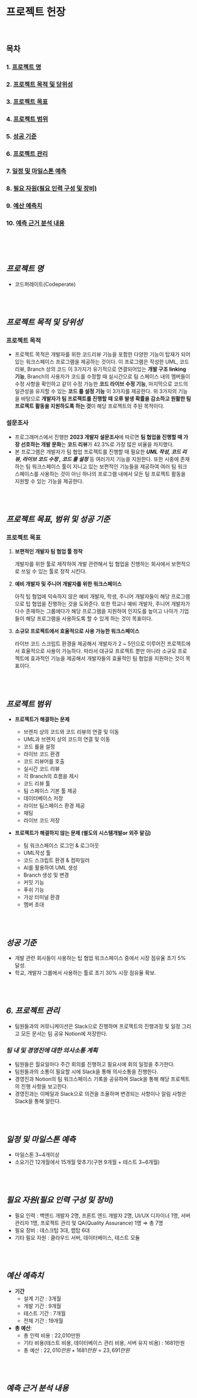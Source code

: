# 프로젝트 헌장

<br>

## 목차

### 1. [프로젝트 명](#프로젝트-명)

### 2. [프로젝트 목적 및 당위성](#프로젝트-목적-및-당위성)

### 3. [프로젝트 목표](#프로젝트-목표)

### 4. [프로젝트 범위](#프로젝트-범위)

### 5. [성공 기준](#성공-기준)

### 6. [프로젝트 관리](#프로젝트-관리)

### 7. [일정 및 마일스톤 예측](#일정-및-마일스톤-예측)

### 8. [필요 자원(필요 인력 구성 및 장비)](#필요-자원(필요-인력-구성-및-장비))

### 9. [예산 예측치](#예산-예측치)

### 10. [예측 근거 분석 내용](#예측-근거-분석-내용)

<br>

<br>

<br>

## *프로젝트 명*

- 코드퍼레이트(Codeperate)

<br>
<br>

## *프로젝트 목적 및 당위성*

### 프로젝트 목적

- 프로젝트 목적은 개발자를 위한 코드리뷰 기능을 포함한 다양한 기능이 탑재가 되어 있는 워크스페이스 프로그램을 제공하는 것이다. 이 프로그램은 작성한 UML, 코드 리뷰, Branch 상의 코드 이 3가지가 유기적으로 연결되어있는 **개발 구조 linking 기능**, Branch의 사용자가 코드를 수정할 때 실시간으로 팀 스페이스 내의 멤버들이 수정 사항을 확인하고 같이 수정 가능한 **코드 라이브 수정 기능**, 마지막으로 코드의 일관성을 유지할 수 있는 **코드 룰 설정 기능** 이 3가지를 제공한다. 위 3가지의 기능을 바탕으로 **개발자가 팀 프로젝트를 진행할 때 오류 발생 확률을 감소하고 원활한 팀 프로젝트 활동을 지원하도록 하는 것**이 해당 프로젝트의 주된 목적이다.

### 설문조사

- 프로그래머스에서 진행한 **2023 개발자 설문조사**에 따르면 **팀 협업을 진행할 때 가장 선호하는 개발 문화**는 **코드 리뷰**가 42.3%로 가장 많은 비율을 차지했다.
- 본 프로그램은 개발자가 팀 협업 프로젝트를 진행할 때 필요한 ***UML 작성, 코드 리뷰, 라이브 코드 수정 , 코드 룰 설정*** 등 여러가지 기능을 지원한다. 또한 시중에 존재하는 팀 워크스페이스 툴이 지니고 있는 보편적인 기능들을 제공하여 여러 팀 워크스페이스를 사용하는 것이 아닌 하나의 프로그램 내에서 모든 팀 프로젝트 활동을 지원할 수 있는 기능을 제공한다.

<br>
<br>

## *프로젝트 목표,  범위 및 성공 기준*

### 프로젝트 목표

1. **보편적인 개발자 팀 협업 툴 정착**

    개발자를 위한 툴로 제작하여 개발 관련해서 팁 협업을 진행하는 회사에서 보편적으로 쓰일 수 있는 툴로 정착 시킨다.

2. **예비 개발자 및 주니어 개발자를 위한 워크스페이스**

    아직 팁 협업에 익숙하지 않은 예비 개발자, 학생, 주니어 개발자들이 해당 프로그램으로 팁 협업을 진행하는 것을 도와준다. 또한 학교나 예비 개발자, 주니어 개발자가 다수 존재하는 그룹에다가 해당 프로그램을 지원하여 인지도를 높이고 나아가 기업들이 해당 프로그램을 사용하도록 할 수 있게 하는 것이 목표이다.

3. **소규모 프로젝트에서 효율적으로 사용 가능한 워크스페이스**

    라이브 코드 스크립트 환경을 제공해서 개발자가 2 ~ 5인으로 이루어진 프로젝트에서 효율적으로 사용이 가능하다. 따라서 대규모 프로젝트 뿐만 아니라 소규모 프로젝트에 효과적인 기능을 제공해서 개발자들의 효율적인 팀 협업을 지원하는 것이 목표이다.
<br>

<br>

## *프로젝트 범위*

- **프로젝트가 해결하는 문제**
  - 브렌치 상의 코드와 코드 리뷰의 연결 및 이동
  - UML과 브렌치 상의 코드의 연결 및 이동
  - 코드 룰을 설정
  - 라이브 코드 환경
  - 코드 리뷰어를 호출
  - 실시간 코드 리뷰
  - 각 Branch의 흐름을 제시
  - 코드 리뷰 툴
  - 팀 스페이스 기본 툴 제공
  - 데이터베이스 저장
  - 라이브 팀스페이스 환경 제공
  - 채팅
  - 라이브 코드 저장

- **프로젝트가 해결하지 않는 문제 (별도의 시스템개발or 외주 맡김)**
  - 팀 워크스페이스 로그인 & 로그아웃
  - UML작성 툴
  - 코드 스크립트 환경 & 컴파일러
  - AI를 활용하여 UML 생성
  - Branch 생성 및 변경
  - 커밋 기능
  - 푸쉬 기능
  - 가상 터미널 환경
  - 멤버 초대

<br>
<br>

## *성공 기준*

- 개발 관련 회사들이 사용하는 팁 협업 워크스페이스 중에서 시장 점유율 초기 5% 달성.
- 학교, 개발자 그룹에서 사용하는 툴로 초기 30% 시장 점유율 확보.

<br>
<br>

## *6. *프로젝트 관리**

- 팀원들과의 커뮤니케이션은 Slack으로 진행하며 프로젝트의 진행과정 및 일정 그리고 모든 문서는 팀 공유 Notion에 저장한다.

### *팀 내 및 경영진에 대한 의사소통 계획*

- 팀원들은 월요일마다 주간 회의를 진행하고 필요시에 회의 일정을 추가한다.
- 팀원들과의 소통이 필요할 시에 Slack을 통해 의사소통을 진행한다.
- 경영진과 Notion의 팀 워크스페이스 기록을 공유하며 Slack을 통해 해당 프로젝트의 진행 사항을 보고한다.
- 경영진과는 이메일과 Slack으로 의견을 조율하며 변경되는 사항이나 알림 사항은 Slack을 통해 알린다.

<br>
<br>

## *일정 및 마일스톤 예측*

- 마일스톤 3~4개이상
- 소요기간 12개월에서 15개월 맞추기(구현 9개월 + 테스트 3~6개월)

<br>
<br>

## *필요 자원(필요 인력 구성 및 장비)*

- 필요 인력 : 백엔드 개발자 2명, 프론트 엔드 개발자 2명, UI/UX 디자이너 1명, 서버 관리자 1명, 프로젝트 관리 및 QA(Quality Assurance) 1명 ⇒ 총 7명
- 필요 장비 :  데스크탑 3대, 랩탑 6대
- 기타 필요 자원 : 클라우드 서버, 데이터베이스, 테스트 모듈
<br>

<br>

## *예산 예측치*

- **기간**
  - 설계 기간 : 3개월
  - 개발 기간 : 9개월
  - 테스트 기간 : 7개월
  - 전체 기간 : 19개월
- **총 예산**:
  - 총 인력 비용 : 22,010만원
  - 기타 비용(테스트 비용, 데이터베이스 관리 비용, 서버 유지 비용) : 1681만원
  - 총 예산 : $22,010만원+1681만원=23,691만원$
<br>

<br>

## *예측 근거 분석 내용*
